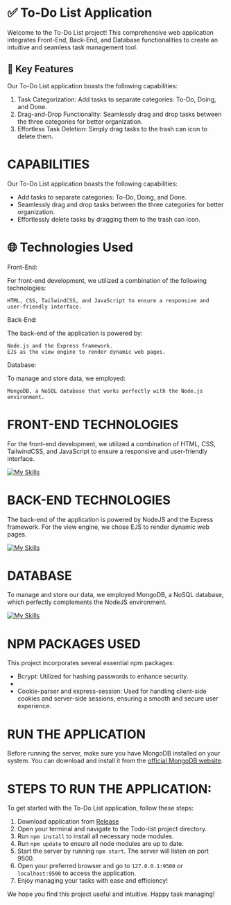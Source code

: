 # ✅ To-Do List Application

Welcome to the To-Do List project! This comprehensive web application integrates Front-End, Back-End, and Database functionalities to create an intuitive and seamless task management tool.

## 🔑 Key Features

Our To-Do List application boasts the following capabilities:

1. Task Categorization:
              Add tasks to separate categories: To-Do, Doing, and Done.
2. Drag-and-Drop Functionality:
              Seamlessly drag and drop tasks between the three categories for better organization.
3. Effortless Task Deletion:
              Simply drag tasks to the trash can icon to delete them.
        
# CAPABILITIES

Our To-Do List application boasts the following capabilities:

* Add tasks to separate categories: To-Do, Doing, and Done.
* Seamlessly drag and drop tasks between the three categories for better organization.
* Effortlessly delete tasks by dragging them to the trash can icon.

# 🌐 Technologies Used
Front-End:

For front-end development, we utilized a combination of the following technologies:

    HTML, CSS, TailwindCSS, and JavaScript to ensure a responsive and user-friendly interface.

Back-End:

The back-end of the application is powered by:

    Node.js and the Express framework.
    EJS as the view engine to render dynamic web pages.

Database:

To manage and store data, we employed:

    MongoDB, a NoSQL database that works perfectly with the Node.js environment.

# FRONT-END TECHNOLOGIES

For the front-end development, we utilized a combination of HTML, CSS, TailwindCSS, and JavaScript to ensure a responsive and user-friendly interface.

[![My Skills](https://skillicons.dev/icons?i=html,css,tailwind,js)](https://skillicons.dev)

# BACK-END TECHNOLOGIES

The back-end of the application is powered by NodeJS and the Express framework. For the view engine, we chose EJS to render dynamic web pages.

[![My Skills](https://skillicons.dev/icons?i=nodejs,express,ejs)](https://skillicons.dev)

# DATABASE

To manage and store our data, we employed MongoDB, a NoSQL database, which perfectly complements the NodeJS environment.

[![My Skills](https://skillicons.dev/icons?i=mongodb)](https://skillicons.dev)

# NPM PACKAGES USED

This project incorporates several essential npm packages:

* Bcrypt: Utilized for hashing passwords to enhance security.
* 
* Cookie-parser and express-session: Used for handling client-side cookies and server-side sessions, ensuring a smooth and secure user experience.

# RUN THE APPLICATION

Before running the server, make sure you have MongoDB installed on your system. You can download and install it from the [official MongoDB website](https://www.mongodb.com/try/download/community).

# STEPS TO RUN THE APPLICATION:

To get started with the To-Do List application, follow these steps:
1. Download application from [Release](https://github.com/AbolfazlMahkam/Todo-List/releases/)
2. Open your terminal and navigate to the Todo-list project directory.
3. Run ```npm install``` to install all necessary node modules.
4. Run ```npm update``` to ensure all node modules are up to date.
5. Start the server by running ```npm start```. The server will listen on port 9500.
6. Open your preferred browser and go to ````127.0.0.1:9500```` or ```localhost:9500``` to access the application.
7. Enjoy managing your tasks with ease and efficiency!

We hope you find this project useful and intuitive. Happy task managing!
